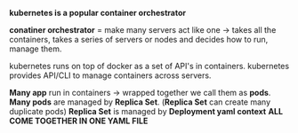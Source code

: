 **kubernetes is a popular container orchestrator**

**conatiner orchestrator** =  make many servers act like one -> takes all the containers, takes a series of servers or nodes and decides how to run, manage them.

kubernetes runs on top of docker as a set of API's in containers.
kubernetes provides API/CLI to manage containers across servers.



**Many app** run in containers -> wrapped together we call them as **pods**. 
**Many pods** are managed by **Replica Set**. (**Replica Set** can create many duplicate pods)
**Replica Set** is managed by **Deployment yaml context** 
**ALL COME TOGETHER IN ONE YAML FILE**

